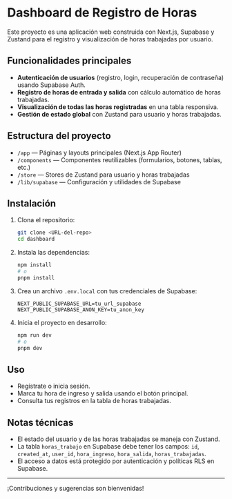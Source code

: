 # Dashboard de Registro de Horas

Este proyecto es una aplicación web construida con Next.js, Supabase y Zustand para el registro y visualización de horas trabajadas por usuario.

## Funcionalidades principales

- **Autenticación de usuarios** (registro, login, recuperación de contraseña) usando Supabase Auth.
- **Registro de horas de entrada y salida** con cálculo automático de horas trabajadas.
- **Visualización de todas las horas registradas** en una tabla responsiva.
- **Gestión de estado global** con Zustand para usuario y horas trabajadas.

## Estructura del proyecto

- `/app` — Páginas y layouts principales (Next.js App Router)
- `/components` — Componentes reutilizables (formularios, botones, tablas, etc.)
- `/store` — Stores de Zustand para usuario y horas trabajadas
- `/lib/supabase` — Configuración y utilidades de Supabase

## Instalación

1. Clona el repositorio:
   ```bash
   git clone <URL-del-repo>
   cd dashboard
   ```
2. Instala las dependencias:
   ```bash
   npm install
   # o
   pnpm install
   ```
3. Crea un archivo `.env.local` con tus credenciales de Supabase:
   ```env
   NEXT_PUBLIC_SUPABASE_URL=tu_url_supabase
   NEXT_PUBLIC_SUPABASE_ANON_KEY=tu_anon_key
   ```
4. Inicia el proyecto en desarrollo:
   ```bash
   npm run dev
   # o
   pnpm dev
   ```

## Uso

- Regístrate o inicia sesión.
- Marca tu hora de ingreso y salida usando el botón principal.
- Consulta tus registros en la tabla de horas trabajadas.

## Notas técnicas

- El estado del usuario y de las horas trabajadas se maneja con Zustand.
- La tabla `horas_trabajo` en Supabase debe tener los campos: `id`, `created_at`, `user_id`, `hora_ingreso`, `hora_salida`, `horas_trabajadas`.
- El acceso a datos está protegido por autenticación y políticas RLS en Supabase.

---

¡Contribuciones y sugerencias son bienvenidas!
